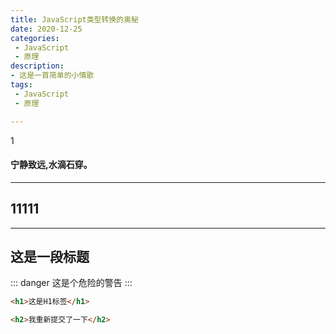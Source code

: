 ```yaml
---
title: JavaScript类型转换的奥秘
date: 2020-12-25
categories:
 - JavaScript
 - 原理
description: 
- 这是一首简单的小情歌
tags:
 - JavaScript
 - 原理

---
```

1
#### 宁静致远,水滴石穿。
---
11111
---
---
这是一段标题
---

::: danger
这是个危险的警告
:::
``` html
<h1>这是H1标签</h1>

<h2>我重新提交了一下</h2>
```